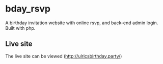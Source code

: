 # bday_rsvp
A birthday invitation website with online rsvp, and back-end admin login. Built with php.

## Live site
The live site can be viewed (http://ulricsbirthday.party/)
